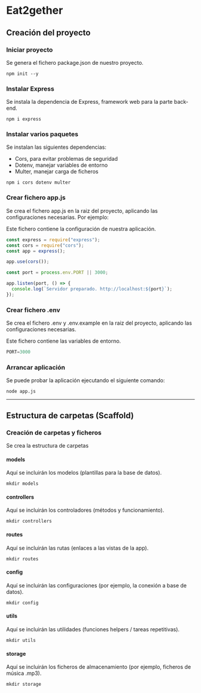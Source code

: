 # Eat2gether

## Creación del proyecto

### Iniciar proyecto
  
Se genera el fichero package.json de nuestro proyecto.

`npm init --y`

### Instalar Express
  
Se instala la dependencia de Express, framework web para la parte back-end.

`npm i express`

### Instalar varios paquetes
  
Se instalan las siguientes dependencias:

- Cors, para evitar problemas de seguridad
- Dotenv, manejar variables de entorno
- Multer, manejar carga de ficheros

`npm i cors dotenv multer`

### Crear fichero app.js

Se crea el fichero app.js en la raiz del proyecto, aplicando las configuraciones necesarias. Por ejemplo:

Este fichero contiene la configuración de nuestra aplicación.

```javascript
const express = require("express");
const cors = require("cors");
const app = express();

app.use(cors());

const port = process.env.PORT || 3000;

app.listen(port, () => {
  console.log(`Servidor preparado. http://localhost:${port}`);
});
```

### Crear fichero .env

Se crea el fichero .env y .env.example en la raiz del proyecto, aplicando las configuraciones necesarias.

Este fichero contiene las variables de entorno.

```javascript
PORT=3000
```

### Arrancar aplicación

Se puede probar la aplicación ejecutando el siguiente comando:

`node app.js`

---

## Estructura de carpetas (Scaffold)

### Creación de carpetas y ficheros
  
Se crea la estructura de carpetas

#### models

Aquí se incluirán los modelos (plantillas para la base de datos).

`mkdir models`

#### controllers

Aquí se incluirán los controladores (métodos y funcionamiento).

`mkdir controllers`

#### routes

Aquí se incluirán las rutas (enlaces a las vistas de la app).

`mkdir routes`

#### config

Aquí se incluirán las configuraciones (por ejemplo, la conexión a base de datos).

`mkdir config`

#### utils

Aquí se incluirán las utilidades (funciones helpers / tareas repetitivas).

`mkdir utils`

#### storage

Aquí se incluirán los ficheros de almacenamiento (por ejemplo, ficheros de música .mp3).

`mkdir storage`